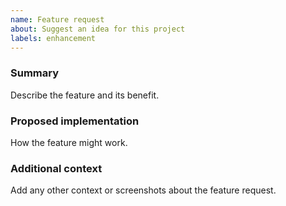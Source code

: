 ```yaml
---
name: Feature request
about: Suggest an idea for this project
labels: enhancement
---
```


### Summary
Describe the feature and its benefit.

### Proposed implementation
How the feature might work.

### Additional context
Add any other context or screenshots about the feature request.

